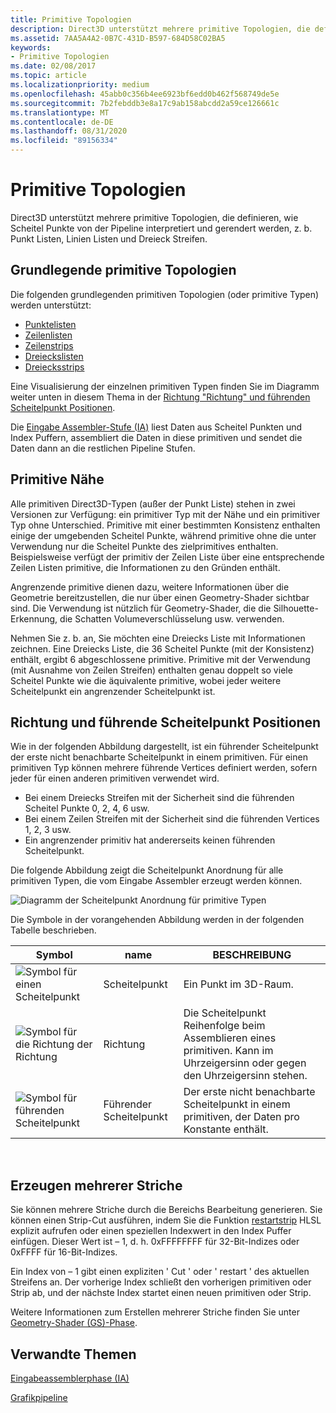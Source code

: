 ```yaml
---
title: Primitive Topologien
description: Direct3D unterstützt mehrere primitive Topologien, die definieren, wie Scheitel Punkte von der Pipeline interpretiert und gerendert werden, z. b. Punkt Listen, Linien Listen und Dreieck Streifen.
ms.assetid: 7AA5A4A2-0B7C-431D-B597-684D58C02BA5
keywords:
- Primitive Topologien
ms.date: 02/08/2017
ms.topic: article
ms.localizationpriority: medium
ms.openlocfilehash: 45abb0c356b4ee6923bf6edd0b462f568749de5e
ms.sourcegitcommit: 7b2febddb3e8a17c9ab158abcdd2a59ce126661c
ms.translationtype: MT
ms.contentlocale: de-DE
ms.lasthandoff: 08/31/2020
ms.locfileid: "89156334"
---
```

# <a name="primitive-topologies"></a>Primitive Topologien


Direct3D unterstützt mehrere primitive Topologien, die definieren, wie Scheitel Punkte von der Pipeline interpretiert und gerendert werden, z. b. Punkt Listen, Linien Listen und Dreieck Streifen.

## <a name="span-idprimitive_typesspanspan-idprimitive_typesspanspan-idprimitive_typesspanbasic-primitive-topologies"></a><span id="Primitive_Types"></span><span id="primitive_types"></span><span id="PRIMITIVE_TYPES"></span>Grundlegende primitive Topologien


Die folgenden grundlegenden primitiven Topologien (oder primitive Typen) werden unterstützt:

-   [Punktelisten](point-lists.md)
-   [Zeilenlisten](line-lists.md)
-   [Zeilenstrips](line-strips.md)
-   [Dreieckslisten](triangle-lists.md)
-   [Dreiecksstrips](triangle-strips.md)

Eine Visualisierung der einzelnen primitiven Typen finden Sie im Diagramm weiter unten in diesem Thema in der [Richtung "Richtung" und führenden Scheitelpunkt Positionen](#winding-direction-and-leading-vertex-positions).

Die [Eingabe Assembler-Stufe (IA)](input-assembler-stage--ia-.md) liest Daten aus Scheitel Punkten und Index Puffern, assembliert die Daten in diese primitiven und sendet die Daten dann an die restlichen Pipeline Stufen.

## <a name="span-idprimitive_adjacencyspanspan-idprimitive_adjacencyspanspan-idprimitive_adjacencyspanprimitive-adjacency"></a><span id="Primitive_Adjacency"></span><span id="primitive_adjacency"></span><span id="PRIMITIVE_ADJACENCY"></span>Primitive Nähe


Alle primitiven Direct3D-Typen (außer der Punkt Liste) stehen in zwei Versionen zur Verfügung: ein primitiver Typ mit der Nähe und ein primitiver Typ ohne Unterschied. Primitive mit einer bestimmten Konsistenz enthalten einige der umgebenden Scheitel Punkte, während primitive ohne die unter Verwendung nur die Scheitel Punkte des zielprimitives enthalten. Beispielsweise verfügt der primitiv der Zeilen Liste über eine entsprechende Zeilen Listen primitive, die Informationen zu den Gründen enthält.

Angrenzende primitive dienen dazu, weitere Informationen über die Geometrie bereitzustellen, die nur über einen Geometry-Shader sichtbar sind. Die Verwendung ist nützlich für Geometry-Shader, die die Silhouette-Erkennung, die Schatten Volumeverschlüsselung usw. verwenden.

Nehmen Sie z. b. an, Sie möchten eine Dreiecks Liste mit Informationen zeichnen. Eine Dreiecks Liste, die 36 Scheitel Punkte (mit der Konsistenz) enthält, ergibt 6 abgeschlossene primitive. Primitive mit der Verwendung (mit Ausnahme von Zeilen Streifen) enthalten genau doppelt so viele Scheitel Punkte wie die äquivalente primitive, wobei jeder weitere Scheitelpunkt ein angrenzender Scheitelpunkt ist.

## <a name="span-idwinding_direction_and_leading_vertex_positionsspanspan-idwinding_direction_and_leading_vertex_positionsspanspan-idwinding_direction_and_leading_vertex_positionsspanspan-idwinding-direction-and-leading-vertex-positionsspanwinding-direction-and-leading-vertex-positions"></a><span id="Winding_Direction_and_Leading_Vertex_Positions"></span><span id="winding_direction_and_leading_vertex_positions"></span><span id="WINDING_DIRECTION_AND_LEADING_VERTEX_POSITIONS"></span><span id="winding-direction-and-leading-vertex-positions"></span>Richtung und führende Scheitelpunkt Positionen


Wie in der folgenden Abbildung dargestellt, ist ein führender Scheitelpunkt der erste nicht benachbarte Scheitelpunkt in einem primitiven. Für einen primitiven Typ können mehrere führende Vertices definiert werden, sofern jeder für einen anderen primitiven verwendet wird.

-   Bei einem Dreiecks Streifen mit der Sicherheit sind die führenden Scheitel Punkte 0, 2, 4, 6 usw.
-   Bei einem Zeilen Streifen mit der Sicherheit sind die führenden Vertices 1, 2, 3 usw.
-   Ein angrenzender primitiv hat andererseits keinen führenden Scheitelpunkt.

Die folgende Abbildung zeigt die Scheitelpunkt Anordnung für alle primitiven Typen, die vom Eingabe Assembler erzeugt werden können.

![Diagramm der Scheitelpunkt Anordnung für primitive Typen](images/d3d10-primitive-topologies.png)

Die Symbole in der vorangehenden Abbildung werden in der folgenden Tabelle beschrieben.

| Symbol                                                                                   | name              | BESCHREIBUNG                                                                         |
|------------------------------------------------------------------------------------------|-------------------|-------------------------------------------------------------------------------------|
| ![Symbol für einen Scheitelpunkt](images/d3d10-primitive-topologies-vertex.png)                     | Scheitelpunkt            | Ein Punkt im 3D-Raum.                                                                |
| ![Symbol für die Richtung der Richtung](images/d3d10-primitive-topologies-winding-direction.png) | Richtung | Die Scheitelpunkt Reihenfolge beim Assemblieren eines primitiven. Kann im Uhrzeigersinn oder gegen den Uhrzeigersinn stehen. |
| ![Symbol für führenden Scheitelpunkt](images/d3d10-primitive-topologies-leading-vertex.png)       | Führender Scheitelpunkt    | Der erste nicht benachbarte Scheitelpunkt in einem primitiven, der Daten pro Konstante enthält.       |

 

## <a name="span-idgenerating_multiple_stripsspanspan-idgenerating_multiple_stripsspanspan-idgenerating_multiple_stripsspangenerating-multiple-strips"></a><span id="Generating_Multiple_Strips"></span><span id="generating_multiple_strips"></span><span id="GENERATING_MULTIPLE_STRIPS"></span>Erzeugen mehrerer Striche


Sie können mehrere Striche durch die Bereichs Bearbeitung generieren. Sie können einen Strip-Cut ausführen, indem Sie die Funktion [restartstrip](/windows/desktop/direct3dhlsl/dx-graphics-hlsl-so-restartstrip) HLSL explizit aufrufen oder einen speziellen Indexwert in den Index Puffer einfügen. Dieser Wert ist – 1, d. h. 0xFFFFFFFF für 32-Bit-Indizes oder 0xFFFF für 16-Bit-Indizes.

Ein Index von – 1 gibt einen expliziten ' Cut ' oder ' restart ' des aktuellen Streifens an. Der vorherige Index schließt den vorherigen primitiven oder Strip ab, und der nächste Index startet einen neuen primitiven oder Strip.

Weitere Informationen zum Erstellen mehrerer Striche finden Sie unter [Geometry-Shader (GS)-Phase](geometry-shader-stage--gs-.md).

## <a name="span-idrelated-topicsspanrelated-topics"></a><span id="related-topics"></span>Verwandte Themen


[Eingabeassemblerphase (IA)](input-assembler-stage--ia-.md)

[Grafikpipeline](graphics-pipeline.md)

 

 
